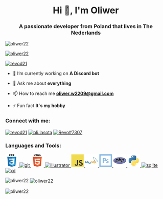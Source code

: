 <h1 align="center">Hi 👋, I'm Oliwer</h1>
<h3 align="center">A passionate developer from Poland that lives in The Nederlands</h3>

<p align="left"> <img src="https://komarev.com/ghpvc/?username=oliwer22&label=Profile%20views&color=08cde7&style=flat" alt="oliwer22" /> </p>

<p align="left"> <a href="https://github.com/ryo-ma/github-profile-trophy"><img src="https://github-profile-trophy.vercel.app/?username=oliwer22" alt="oliwer22" /></a> </p>

<p align="left"> <a href="https://twitter.com/revod21" target="blank"><img src="https://img.shields.io/twitter/follow/revod21?logo=twitter&style=for-the-badge" alt="revod21" /></a> </p>

- 🔭 I’m currently working on **A Discord bot**

- 💬 Ask me about **everything**

- 📫 How to reach me **oliwer.w2209@gmail.com**

- ⚡ Fun fact **It`s my hobby**

<h3 align="left">Connect with me:</h3>
<p align="left">
<a href="https://twitter.com/revod21" target="blank"><img align="center" src="https://raw.githubusercontent.com/rahuldkjain/github-profile-readme-generator/master/src/images/icons/Social/twitter.svg" alt="revod21" height="30" width="40" /></a>
<a href="https://fb.com/oli.lasota" target="blank"><img align="center" src="https://raw.githubusercontent.com/rahuldkjain/github-profile-readme-generator/master/src/images/icons/Social/facebook.svg" alt="oli.lasota" height="30" width="40" /></a>
<a href="https://discord.gg/Revo#7307" target="blank"><img align="center" src="https://raw.githubusercontent.com/rahuldkjain/github-profile-readme-generator/master/src/images/icons/Social/discord.svg" alt="Revo#7307" height="30" width="40" /></a>
</p>

<h3 align="left">Languages and Tools:</h3>
<p align="left"> <a href="https://www.w3schools.com/css/" target="_blank" rel="noreferrer"> <img src="https://raw.githubusercontent.com/devicons/devicon/master/icons/css3/css3-original-wordmark.svg" alt="css3" width="40" height="40"/> </a> <a href="https://git-scm.com/" target="_blank" rel="noreferrer"> <img src="https://www.vectorlogo.zone/logos/git-scm/git-scm-icon.svg" alt="git" width="40" height="40"/> </a> <a href="https://www.w3.org/html/" target="_blank" rel="noreferrer"> <img src="https://raw.githubusercontent.com/devicons/devicon/master/icons/html5/html5-original-wordmark.svg" alt="html5" width="40" height="40"/> </a> <a href="https://www.adobe.com/in/products/illustrator.html" target="_blank" rel="noreferrer"> <img src="https://www.vectorlogo.zone/logos/adobe_illustrator/adobe_illustrator-icon.svg" alt="illustrator" width="40" height="40"/> </a> <a href="https://developer.mozilla.org/en-US/docs/Web/JavaScript" target="_blank" rel="noreferrer"> <img src="https://raw.githubusercontent.com/devicons/devicon/master/icons/javascript/javascript-original.svg" alt="javascript" width="40" height="40"/> </a> <a href="https://www.mysql.com/" target="_blank" rel="noreferrer"> <img src="https://raw.githubusercontent.com/devicons/devicon/master/icons/mysql/mysql-original-wordmark.svg" alt="mysql" width="40" height="40"/> </a> <a href="https://www.photoshop.com/en" target="_blank" rel="noreferrer"> <img src="https://raw.githubusercontent.com/devicons/devicon/master/icons/photoshop/photoshop-line.svg" alt="photoshop" width="40" height="40"/> </a> <a href="https://www.php.net" target="_blank" rel="noreferrer"> <img src="https://raw.githubusercontent.com/devicons/devicon/master/icons/php/php-original.svg" alt="php" width="40" height="40"/> </a> <a href="https://www.python.org" target="_blank" rel="noreferrer"> <img src="https://raw.githubusercontent.com/devicons/devicon/master/icons/python/python-original.svg" alt="python" width="40" height="40"/> </a> <a href="https://www.sqlite.org/" target="_blank" rel="noreferrer"> <img src="https://www.vectorlogo.zone/logos/sqlite/sqlite-icon.svg" alt="sqlite" width="40" height="40"/> </a> <a href="https://www.adobe.com/products/xd.html" target="_blank" rel="noreferrer"> <img src="https://cdn.worldvectorlogo.com/logos/adobe-xd.svg" alt="xd" width="40" height="40"/> </a> </p>

<p><img align="left" src="https://github-readme-stats.vercel.app/api/top-langs?username=oliwer22&show_icons=true&theme=dark&hide_border=true&locale=en&layout=compact" alt="oliwer22" /></p>

<p>&nbsp;<img align="center" src="https://github-readme-stats.vercel.app/api?username=oliwer22&show_icons=true&theme=dark&hide_border=true&locale=en" alt="oliwer22" /></p>

<p><img align="center" src="https://github-readme-streak-stats.herokuapp.com/?user=oliwer22&theme=dark" alt="oliwer22" /></p>
